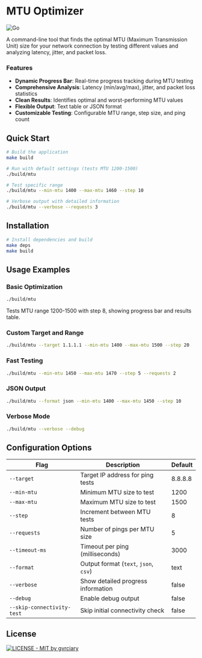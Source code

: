 # MTU Optimizer

![Go](https://img.shields.io/badge/Go-111111?style=for-the-badge&logo=go&logoColor=00ADD8)

A command-line tool that finds the optimal MTU (Maximum Transmission Unit) size for your network connection by testing different values and analyzing latency, jitter, and packet loss.

### Features

- **Dynamic Progress Bar**: Real-time progress tracking during MTU testing
- **Comprehensive Analysis**: Latency (min/avg/max), jitter, and packet loss statistics
- **Clean Results**: Identifies optimal and worst-performing MTU values
- **Flexible Output**: Text table or JSON format
- **Customizable Testing**: Configurable MTU range, step size, and ping count

## Quick Start

```bash
# Build the application
make build

# Run with default settings (tests MTU 1200-1500)
./build/mtu

# Test specific range
./build/mtu --min-mtu 1400 --max-mtu 1460 --step 10

# Verbose output with detailed information
./build/mtu --verbose --requests 3
```

## Installation

```bash
# Install dependencies and build
make deps
make build
```

## Usage Examples

### Basic Optimization
```bash
./build/mtu
```
Tests MTU range 1200-1500 with step 8, showing progress bar and results table.

### Custom Target and Range
```bash
./build/mtu --target 1.1.1.1 --min-mtu 1400 --max-mtu 1500 --step 20
```

### Fast Testing
```bash
./build/mtu --min-mtu 1450 --max-mtu 1470 --step 5 --requests 2
```

### JSON Output
```bash
./build/mtu --format json --min-mtu 1400 --max-mtu 1450 --step 10
```

### Verbose Mode
```bash
./build/mtu --verbose --debug
```

## Configuration Options

| Flag | Description | Default |
|------|-------------|---------|
| `--target` | Target IP address for ping tests | 8.8.8.8 |
| `--min-mtu` | Minimum MTU size to test | 1200 |
| `--max-mtu` | Maximum MTU size to test | 1500 |
| `--step` | Increment between MTU tests | 8 |
| `--requests` | Number of pings per MTU size | 5 |
| `--timeout-ms` | Timeout per ping (milliseconds) | 3000 |
| `--format` | Output format (`text`, `json`, `csv`) | text |
| `--verbose` | Show detailed progress information | false |
| `--debug` | Enable debug output | false |
| `--skip-connectivity-test` | Skip initial connectivity check | false |

## License

[![LICENSE - MIT by gvrciary](https://img.shields.io/badge/LICENSE-MIT-111111?style=for-the-badge&labelColor=111111&logo=open-source-initiative&logoColor=white)](LICENSE)
